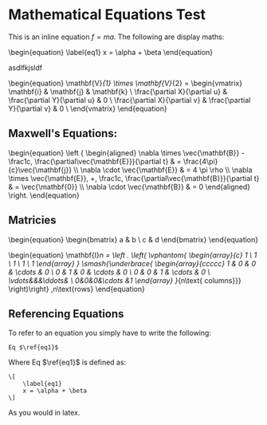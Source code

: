 # Mathematical Equations Test

This is an inline equation $f = ma$. The following are display maths:

\begin{equation}
    \label{eq1}
    x = \alpha + \beta
\end{equation}

asdlfkjsldf

\begin{equation}
    \mathbf{V}_{1} \times \mathbf{V}_{2} =
    \begin{vmatrix}
        \mathbf{i} & \mathbf{j} & \mathbf{k} \\
        \frac{\partial X}{\partial u} & \frac{\partial Y}{\partial u} & 0 \\
        \frac{\partial X}{\partial v} & \frac{\partial Y}{\partial v} & 0 \\
    \end{vmatrix}
\end{equation}


## Maxwell's Equations:

\begin{equation}
	\left \{
		\begin{aligned}
			\nabla \times \vec{\mathbf{B}} - \frac1c\, \frac{\partial\vec{\mathbf{E}}}{\partial t} & = \frac{4\pi}{c}\vec{\mathbf{j}} \\\\
			\nabla \cdot \vec{\mathbf{E}} & = 4 \pi \rho \\\\
			\nabla \times \vec{\mathbf{E}}\, +\, \frac1c\, \frac{\partial\vec{\mathbf{B}}}{\partial t} & = \vec{\mathbf{0}} \\\\
			\nabla \cdot \vec{\mathbf{B}} & = 0
		\end{aligned}
	\right.
\end{equation}



## Matricies

\begin{equation}
	\begin{bmatrix}
		a & b \\
		c & d
	\end{bmatrix}
\end{equation}

\begin{equation}
	\mathbf{I}_n = \left . \left(
					\vphantom{
					    \begin{array}{c} 1 \\ 1 \\ 1 \\ 1 \\ 1 \end{array}
					}
					\smash{\underbrace{
						\begin{array}{ccccc}
								1 & 0 & 0 & \cdots & 0 \\
								0 & 1 & 0 & \cdots & 0 \\
								0 & 0 & 1 & \cdots & 0 \\
								\vdots&&&\ddots& \\
								0&0&0&\cdots &1
						\end{array}
						}_{n\text{ columns}}}
				\right)\right\}
				\,n\text{rows}
\end{equation}



## Referencing Equations
To refer to an equation you simply have to write the following:

	Eq $\ref{eq1}$

Where Eq $\ref{eq1}$ is defined as:

	\[
		\label{eq1}
		x = \alpha + \beta
	\]

As you would in latex.
